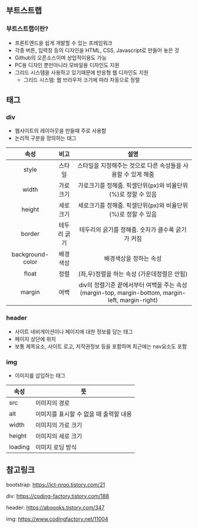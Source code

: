 ## 부트스트랩

### 부트스트랩이란?

- 프론트엔드을 쉽게 개발할 수 있는 프레임워크
- 각종 버튼, 입력창 등의 디자인을 HTML, CSS, Javascript로 만들어 놓은 것
- Github의 오픈소스이며 상업적이용도 가능
- PC용 디자인 뿐만아니라 모바일용 디자인도 지원
- 그리드 시스템을 사용하고 있기때문에 반응형 웹 디자인도 지원
  - 그리드 시스템: 웹 브라우저 크기에 따라 자동으로 정렬



## 태그

### div

- 웹사이트의 레이아웃을 만들때 주로 사용함
- 논리적 구분을 정의하는 태그

|       속성       |    비고     |                             설명                             |
| :--------------: | :---------: | :----------------------------------------------------------: |
|      style       |   스타일    | 스타일을 지정해주는 것으로 다른 속성들을 사용할 수 있게 해줌 |
|      width       |  가로 크기  | 가로크기를 정해줌. 픽셀단위(px)와 비율단위(%)로 정할 수 있음 |
|      height      |  세로 크기  | 세로크기를 정해줌. 픽셀단위(px)와 비율단위(%)로 정할 수 있음 |
|      border      | 테두리 굵기 |      테두리의 굵기를 정해줌. 숫자가 클수록 굵기가 커짐       |
| background-color |  배경 색상  |                    배경색상을 정하는 속성                    |
|      float       |    정렬     |         (좌,우)정렬을 하는 속성 (가운데정렬은 안됨)          |
|      margin      |    여백     | div의 정렬기준 끝에서부터 여백을 주는 속성(margin-top, margin-bottom, margin-left, margin-right) |



### header

- 사이트 네비게이션이나 페이지에 대한 정보를 담는 태그
- 페이지 상단에 위치
- 보통 제목요소, 사이트 로고, 저작권정보 등을 포함하며 최근에는 nav요소도 포함



### img

- 이미지를 삽입하는 태그

| 속성    | 뜻                                     |
| ------- | -------------------------------------- |
| src     | 이미지의 경로                          |
| alt     | 이미지를 표시할 수 없을 때 출력할 내용 |
| width   | 이미지의 가로 크기                     |
| height  | 이미지의 세로 크기                     |
| loading | 이미지 로딩 방식                       |



## 참고링크

bootstrap: https://ict-nroo.tistory.com/21

div: https://coding-factory.tistory.com/188

header: https://aboooks.tistory.com/347

img: https://www.codingfactory.net/11004